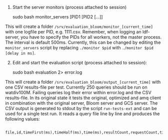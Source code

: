 1. Start the server monitors  (process attached to session)

    sudo bash monitor_servers [PID1 [PID2 [...]]

  This will create a folder `/srv/evaluation_bloom/monitor_[current_time]` with one logfile per PID, e.g. 1111.csv. Remember, when logging an ldf-server, you have to specify the PIDs for all workers, not the master process.
  The interval is default 500ms. Currently, this can be changed by editing the `monitor_servers` script by replacing `./monitor $pid` with `./monitor $pid [delay in ms]`.


2. Edit and start the evaluation script (process attached to session):

    sudo bash evaluation 2> error.log

  This will create a folder `/srv/evaluation_bloom/output_[current_time]` with one CSV results-file per test. Currently 250 queries should be run on watdiv100M. Failing queries log their error within error.log and the CSV results-file.
  In its original state it tests the original, optimized and amq client in combination with the original server, Bloom server and GCS server.
  The CSV output is generated to stdout by the script `run-tests-ext` and can be used for a single test run. It reads a query file line by line and produces the following values:

      file,id,timeFirst(ms),timeHalf(ms),time(ms),resultCount,requestCount,timeOut,cpu(%),memory(MB),error
